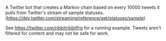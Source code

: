A Twitter bot that creates a Markov chain based on every 10000 tweets it pulls from Twitter's stream of sample statuses. (https://dev.twitter.com/streaming/reference/get/statuses/sample)

See https://twitter.com/ribbitribbitfrg for a running example. Tweets aren't filtered for content and may not be safe for work.
